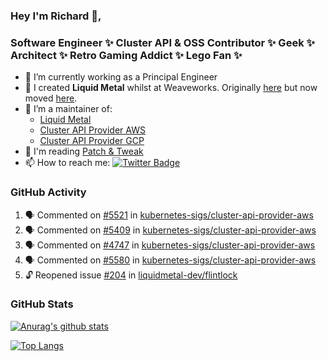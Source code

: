 ### Hey I'm Richard 👋, 

<h3 align="left">Software Engineer ✨ Cluster API & OSS Contributor ✨ Geek ✨ Architect ✨ Retro Gaming Addict ✨ Lego Fan ✨</h3>

- 🔭 I’m currently working as a Principal Engineer
- 📯 I created **Liquid Metal** whilst at Weaveworks. Originally [here](https://github.com/weaveworks-liquidmetal) but now moved [here](https://github.com/liquidmetal-dev).
- 👯 I’m a maintainer of:
  -  [Liquid Metal](https://github.com/liquidmetal-dev)
  -  [Cluster API Provider AWS](https://github.com/kubernetes-sigs/cluster-api-provider-aws)
  -  [Cluster API Provider GCP](https://github.com/kubernetes-sigs/cluster-api-provider-gcp)
- 💬 I'm reading [Patch & Tweak](https://bjooks.com/products/patch-tweak-exploring-modular-synthesis)
- 📫 How to reach me: [![Twitter Badge](https://img.shields.io/badge/-@fruit_case-00acee?style=flat&logo=Twitter&logoColor=white)](https://twitter.com/intent/follow?screen_name=fruit_case "Follow on Twitter")

### GitHub Activity 

<!--START_SECTION:activity-->
1. 🗣 Commented on [#5521](https://github.com/kubernetes-sigs/cluster-api-provider-aws/pull/5521#issuecomment-3114122226) in [kubernetes-sigs/cluster-api-provider-aws](https://github.com/kubernetes-sigs/cluster-api-provider-aws)
2. 🗣 Commented on [#5409](https://github.com/kubernetes-sigs/cluster-api-provider-aws/issues/5409#issuecomment-3114120369) in [kubernetes-sigs/cluster-api-provider-aws](https://github.com/kubernetes-sigs/cluster-api-provider-aws)
3. 🗣 Commented on [#4747](https://github.com/kubernetes-sigs/cluster-api-provider-aws/issues/4747#issuecomment-3079365752) in [kubernetes-sigs/cluster-api-provider-aws](https://github.com/kubernetes-sigs/cluster-api-provider-aws)
4. 🗣 Commented on [#5580](https://github.com/kubernetes-sigs/cluster-api-provider-aws/pull/5580#issuecomment-3035035107) in [kubernetes-sigs/cluster-api-provider-aws](https://github.com/kubernetes-sigs/cluster-api-provider-aws)
5. 🔓 Reopened issue [#204](https://github.com/liquidmetal-dev/flintlock/issues/204) in [liquidmetal-dev/flintlock](https://github.com/liquidmetal-dev/flintlock)
<!--END_SECTION:activity-->

### GitHub Stats

[![Anurag's github stats](https://github-readme-stats.vercel.app/api?username=richardcase&count_private=true&show_icons=true)](https://github.com/anuraghazra/github-readme-stats)

[![Top Langs](https://github-readme-stats.vercel.app/api/top-langs/?username=richardcase&hide=html&layout=compact)](https://github.com/anuraghazra/github-readme-stats)
